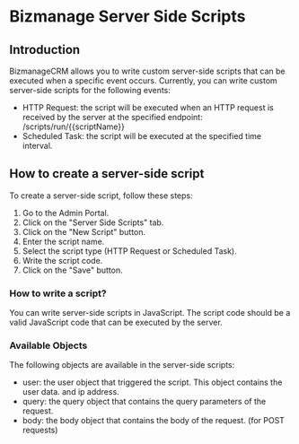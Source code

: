# Bizmanage Server Side Scripts

## Introduction
BizmanageCRM allows you to write custom server-side scripts that can be executed when a specific event occurs.
Currently, you can write custom server-side scripts for the following events:
- HTTP Request:
    the script will be executed when an HTTP request is received by the server at the specified endpoint:
        /scripts/run/{{scriptName}}
- Scheduled Task:
    the script will be executed at the specified time interval.


## How to create a server-side script
To create a server-side script, follow these steps:
1. Go to the Admin Portal.
2. Click on the "Server Side Scripts" tab.
3. Click on the "New Script" button.
4. Enter the script name.
5. Select the script type (HTTP Request or Scheduled Task).
6. Write the script code.
7. Click on the "Save" button.

### How to write a script?
You can write server-side scripts in JavaScript. The script code should be a valid JavaScript code that can be executed by the server.

### Available Objects
The following objects are available in the server-side scripts:
- user: the user object that triggered the script. This object contains the user data. and ip address.
- query: the query object that contains the query parameters of the request.
- body: the body object that contains the body of the request. (for POST requests)